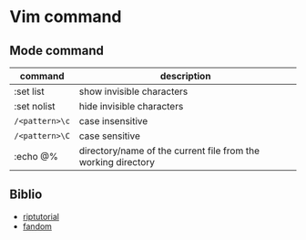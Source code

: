 # Vim command

## Mode command
|command|description|
|-------|-----------|
|:set list|show invisible characters|
|:set nolist|hide invisible characters|
|`/<pattern>\c`|case insensitive|
|`/<pattern>\C`|case sensitive|
|:echo @% |directory/name of the current file from the working directory|

## Biblio
- [riptutorial](https://riptutorial.com/vim/example/26471/invisible-characters)
- [fandom](https://vim.fandom.com/wiki/Get_the_name_of_the_current_file)

